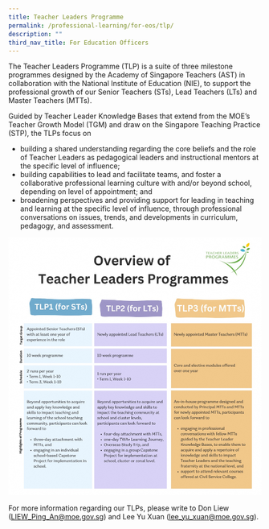 ```yaml
---
title: Teacher Leaders Programme
permalink: /professional-learning/for-eos/tlp/
description: ""
third_nav_title: For Education Officers
---
```

The Teacher Leaders Programme (TLP) is a suite of three milestone programmes designed by the Academy of Singapore Teachers (AST) in collaboration with the National Institute of Education (NIE), to support the professional growth of our Senior Teachers (STs), Lead Teachers (LTs) and Master Teachers (MTTs). 

Guided by Teacher Leader Knowledge Bases that extend from the MOE’s Teacher Growth Model (TGM) and draw on the Singapore Teaching Practice (STP), the TLPs focus on

* building a shared understanding regarding the core beliefs and the role of Teacher Leaders as pedagogical leaders and instructional mentors at the specific level of influence; 
* building capabilities to lead and facilitate teams, and foster a collaborative professional learning culture with and/or beyond school, depending on level of appointment; and
* broadening perspectives and providing support for leading in teaching and learning at the specific level of influence, through professional conversations on issues, trends, and developments in curriculum, pedagogy, and assessment.

![](/images/tlp%20ast%20website%20(june2023).jpg)

For more information regarding our TLPs, please write to Don Liew (LIEW_Ping_An@moe.gov.sg) and Lee Yu Xuan (lee_yu_xuan@moe.gov.sg).
